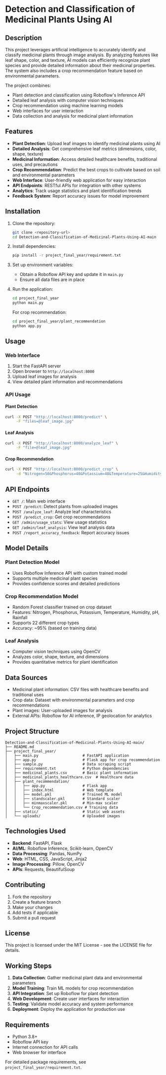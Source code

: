 # Detection and Classification of Medicinal Plants Using AI

## Description

This project leverages artificial intelligence to accurately identify and classify medicinal plants through image analysis. By analyzing features like leaf shape, color, and texture, AI models can efficiently recognize plant species and provide detailed information about their medicinal properties. The system also includes a crop recommendation feature based on environmental parameters.

The project combines:
- Plant detection and classification using Roboflow's Inference API
- Detailed leaf analysis with computer vision techniques
- Crop recommendation using machine learning models
- Web interfaces for user interaction
- Data collection and analysis for medicinal plant information

## Features

- **Plant Detection**: Upload leaf images to identify medicinal plants using AI
- **Detailed Analysis**: Get comprehensive leaf metrics (dimensions, color, shape, texture)
- **Medicinal Information**: Access detailed healthcare benefits, traditional uses, and precautions
- **Crop Recommendation**: Predict the best crops to cultivate based on soil and environmental parameters
- **Web Interface**: User-friendly web application for easy interaction
- **API Endpoints**: RESTful APIs for integration with other systems
- **Analytics**: Track usage statistics and plant identification trends
- **Feedback System**: Report accuracy issues for model improvement

## Installation

1. Clone the repository:
   ```bash
   git clone <repository-url>
   cd Detection-and-Classification-of-Medicinal-Plants-Using-AI-main
   ```

2. Install dependencies:
   ```bash
   pip install -r project_final_year/requirement.txt
   ```

3. Set up environment variables:
   - Obtain a Roboflow API key and update it in `main.py`
   - Ensure all data files are in place

4. Run the application:
   ```bash
   cd project_final_year
   python main.py
   ```

   For crop recommendation:
   ```bash
   cd project_final_year/plant_recommendation
   python app.py
   ```

## Usage

### Web Interface

1. Start the FastAPI server
2. Open browser to `http://localhost:8000`
3. Upload leaf images for analysis
4. View detailed plant information and recommendations

### API Usage

#### Plant Detection
```bash
curl -X POST "http://localhost:8000/predict" \
     -F "files=@leaf_image.jpg"
```

#### Leaf Analysis
```bash
curl -X POST "http://localhost:8000/analyze_leaf" \
     -F "file=@leaf_image.jpg"
```

#### Crop Recommendation
```bash
curl -X POST "http://localhost:8000/predict_crop" \
     -d "Nitrogen=50&Phosphorus=40&Potassium=40&Temperature=25&Humidity=60&pH=6&Rainfall=100"
```

## API Endpoints

- `GET /`: Main web interface
- `POST /predict`: Detect plants from uploaded images
- `POST /analyze_leaf`: Analyze leaf characteristics
- `POST /predict_crop`: Get crop recommendations
- `GET /admin/usage_stats`: View usage statistics
- `GET /admin/leaf_analysis`: View leaf analysis data
- `POST /report_accuracy_feedback`: Report accuracy issues

## Model Details

### Plant Detection Model
- Uses Roboflow Inference API with custom trained model
- Supports multiple medicinal plant species
- Provides confidence scores and detailed predictions

### Crop Recommendation Model
- Random Forest classifier trained on crop dataset
- Features: Nitrogen, Phosphorus, Potassium, Temperature, Humidity, pH, Rainfall
- Supports 22 different crop types
- Accuracy: ~95% (based on training data)

### Leaf Analysis
- Computer vision techniques using OpenCV
- Analyzes color, shape, texture, and dimensions
- Provides quantitative metrics for plant identification

## Data Sources

- Medicinal plant information: CSV files with healthcare benefits and traditional uses
- Crop data: Dataset with environmental parameters and crop recommendations
- Plant images: User-uploaded images for analysis
- External APIs: Roboflow for AI inference, IP geolocation for analytics

## Project Structure

```
Detection-and-Classification-of-Medicinal-Plants-Using-AI-main/
├── README.md
├── project_final_year/
│   ├── main.py                    # FastAPI application
│   ├── app.py                     # Flask app for crop recommendation
│   ├── sample.py                  # Data scraping script
│   ├── requirement.txt            # Python dependencies
│   ├── medicinal_plants.csv       # Basic plant information
│   ├── medicinal_plants_healthcare.csv  # Healthcare data
│   ├── plant_recommendation/
│   │   ├── app.py                 # Flask app
│   │   ├── index.html             # Web template
│   │   ├── model.pkl              # Trained ML model
│   │   ├── standscaler.pkl        # Standard scaler
│   │   ├── minmaxscaler.pkl       # Min-max scaler
│   │   └── Crop_recommendation.csv # Training data
│   ├── static/                    # Static web assets
│   └── uploads/                   # Uploaded images
```

## Technologies Used

- **Backend**: FastAPI, Flask
- **AI/ML**: Roboflow Inference, Scikit-learn, OpenCV
- **Data Processing**: Pandas, NumPy
- **Web**: HTML, CSS, JavaScript, Jinja2
- **Image Processing**: Pillow, OpenCV
- **APIs**: Requests, BeautifulSoup

## Contributing

1. Fork the repository
2. Create a feature branch
3. Make your changes
4. Add tests if applicable
5. Submit a pull request

## License

This project is licensed under the MIT License - see the LICENSE file for details.

## Working Steps

1. **Data Collection**: Gather medicinal plant data and environmental parameters
2. **Model Training**: Train ML models for crop recommendation
3. **API Integration**: Set up Roboflow for plant detection
4. **Web Development**: Create user interfaces for interaction
5. **Testing**: Validate model accuracy and system performance
6. **Deployment**: Deploy the application for production use

## Requirements

- Python 3.8+
- Roboflow API key
- Internet connection for API calls
- Web browser for interface

For detailed package requirements, see `project_final_year/requirement.txt`.
